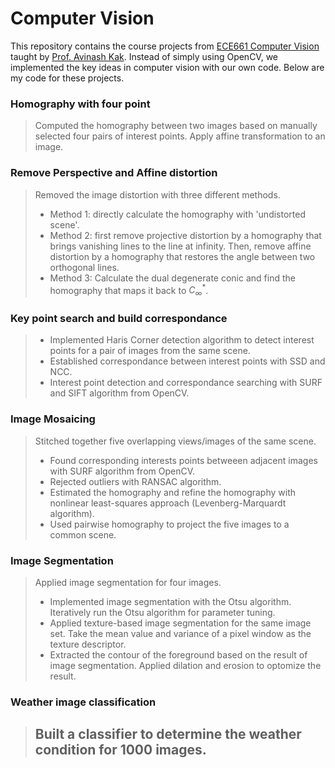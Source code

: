 # Computer Vision
This repository contains the course projects from [ECE661 Computer Vision](https://engineering.purdue.edu/kak/computervision/) taught by [Prof. Avinash Kak](https://engineering.purdue.edu/kak/). Instead of simply using OpenCV, we implemented the key ideas in computer vision with our own code. Below are my code for these projects.   

### Homography with four point
> Computed the homography between two images based on manually selected four pairs of interest points.
> Apply affine transformation to an image.

### Remove Perspective and Affine distortion
> Removed the image distortion with three different methods.
> - Method 1: directly calculate the homography with 'undistorted scene'.
> - Method 2: first remove projective distortion by a homography that brings vanishing lines to the line at infinity. Then, remove affine distortion by a homography that restores the angle between two orthogonal lines.
> - Method 3: Calculate the dual degenerate conic and find the homography that maps it back to $C^{*}_{\infty}$.

### Key point search and build correspondance
> - Implemented Haris Corner detection algorithm to detect interest points for a pair of images from the same scene.
> - Established correspondance between interest points with SSD and NCC.  
> - Interest point detection and correspondance searching with SURF and SIFT algorithm from OpenCV.

### Image Mosaicing
> Stitched together five overlapping views/images of the same scene.
> - Found corresponding interests points betweeen adjacent images with SURF algorithm from OpenCV.
> - Rejected outliers with RANSAC algorithm.
> - Estimated the homography and refine the homography with nonlinear least-squares approach (Levenberg-Marquardt algorithm). 
> - Used pairwise homography to project the five images to a common scene.

### Image Segmentation
> Applied image segmentation for four images.
> - Implemented image segmentation with the Otsu algorithm. Iteratively run the Otsu algorithm for parameter tuning. 
> - Applied texture-based image segmentation for the same image set. Take the mean value and variance of a pixel window as the texture descriptor.
> - Extracted the contour of the foreground based on the result of image segmentation. Applied dilation and erosion to optomize the result. 

### Weather image classification 
> Built a classifier to determine the weather condition for 1000 images.
> - 
